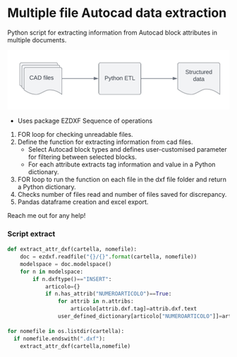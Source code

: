 # Multiple file Autocad data extraction 
 Python script for extracting information from Autocad block attributes in multiple documents.

!["Python ETL"](etl_cad_extraction.png)

* Uses package EZDXF
Sequence of operations
1) FOR loop for checking unreadable files.
2) Define the function for extracting information from cad files.  
    * Select Autocad block types and defines user-customised parameter for filtering between selected blocks.
    * For each attribute extracts tag information and value in a Python dictionary.
5) FOR loop to run the function on each file in the dxf file folder and return a Python dictionary.
6) Checks number of files read and number of files saved for discrepancy.
7) Pandas dataframe creation and excel export.

Reach me out for any help!

### Script extract
``` python
def extract_attr_dxf(cartella, nomefile):
    doc = ezdxf.readfile("{}/{}".format(cartella, nomefile))
    modelspace = doc.modelspace()
    for n in modelspace:
        if n.dxftype()=="INSERT":
            articolo={}
            if n.has_attrib("NUMEROARTICOLO")==True:
                for attrib in n.attribs:
                    articolo[attrib.dxf.tag]=attrib.dxf.text
                user_defined_dictionary[articolo["NUMEROARTICOLO"]]=articolo

for nomefile in os.listdir(cartella):
  if nomefile.endswith(".dxf"):
    extract_attr_dxf(cartella,nomefile)
```